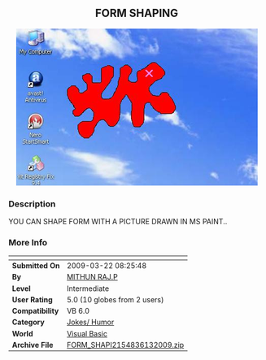 ﻿<div align="center">

## FORM SHAPING

<img src="PIC200961314678577.JPG">
</div>

### Description

YOU CAN SHAPE FORM WITH A PICTURE DRAWN IN MS PAINT..
 
### More Info
 


<span>             |<span>
---                |---
**Submitted On**   |2009-03-22 08:25:48
**By**             |[MITHUN RAJ\.P](https://github.com/Planet-Source-Code/PSCIndex/blob/master/ByAuthor/mithun-raj-p.md)
**Level**          |Intermediate
**User Rating**    |5.0 (10 globes from 2 users)
**Compatibility**  |VB 6\.0
**Category**       |[Jokes/ Humor](https://github.com/Planet-Source-Code/PSCIndex/blob/master/ByCategory/jokes-humor__1-40.md)
**World**          |[Visual Basic](https://github.com/Planet-Source-Code/PSCIndex/blob/master/ByWorld/visual-basic.md)
**Archive File**   |[FORM\_SHAPI2154836132009\.zip](https://github.com/Planet-Source-Code/mithun-raj-p-form-shaping__1-72182/archive/master.zip)








